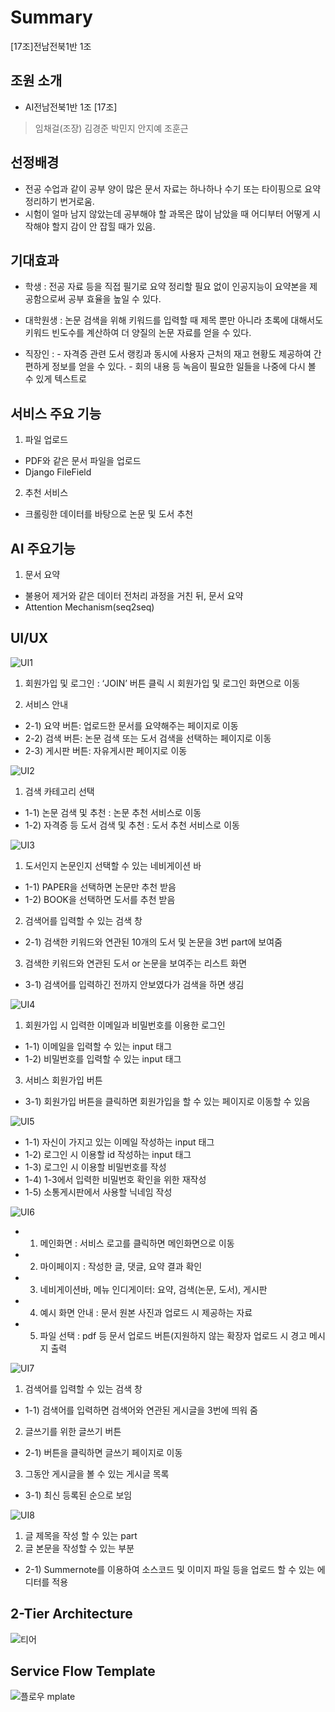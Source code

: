 # Summary
[17조]전남전북1반 1조

## 조원 소개
- AI전남전북1반 1조 [17조]
> 임채걸(조장)
> 김경준
> 박민지
> 안지예
> 조훈근

## 선정배경
- 전공 수업과 같이 공부 양이 많은 문서 자료는 하나하나 수기 또는 타이핑으로 요약 정리하기 번거로움.
- 시험이 얼마 남지 않았는데 공부해야 할 과목은 많이 남았을 때 어디부터 어떻게 시작해야 할지 감이 안   잡힐 때가 있음.

## 기대효과
- 학생 : 전공 자료 등을 직접 필기로 요약 정리할 필요 없이 인공지능이 요약본을 제공함으로써 공부 효율을 높일 수 있다.

- 대학원생 : 논문 검색을 위해 키워드를 입력할 때 제목 뿐만 아니라 초록에 대해서도 키워드 빈도수를 계산하여 더 양질의 논문 자료를 얻을 수 있다.

- 직장인 : - 자격증 관련 도서 랭킹과 동시에 사용자 근처의 재고 현황도 제공하여 간편하게 정보를 얻을 수 있다.
         - 회의 내용 등 녹음이 필요한 일들을 나중에 다시 볼 수 있게 텍스트로 

## 서비스 주요 기능 
1) 파일 업로드
- PDF와 같은 문서 파일을 업로드
- Django FileField

2) 추천 서비스
- 크롤링한 데이터를 바탕으로 논문 및 도서 추천

## AI 주요기능
1) 문서 요약
- 불용어 제거와 같은 데이터 전처리 과정을 거친 뒤, 문서 요약
- Attention Mechanism(seq2seq)

## UI/UX
![UI1](https://user-images.githubusercontent.com/96154553/164160409-45cb8fdb-3fdb-4dfe-b059-6334bb5536ae.PNG)
 1) 회원가입 및 로그인 : ‘JOIN’ 버튼 클릭 시 회원가입 및 로그인 화면으로 이동

 2) 서비스 안내
- 2-1) 요약 버튼: 업로드한 문서를 요약해주는 페이지로 이동
- 2-2) 검색 버튼: 논문 검색 또는 도서 검색을 선택하는 페이지로 이동 
- 2-3) 게시판 버튼: 자유게시판 페이지로 이동

![UI2](https://user-images.githubusercontent.com/96154553/164161927-c9179d17-fc4c-43e5-b3c0-c85d24d10318.PNG)
 1) 검색 카테고리 선택
- 1-1) 논문 검색 및 추천 : 논문 추천 서비스로 이동
- 1-2) 자격증 등 도서 검색 및 추천 : 도서 추천 서비스로 이동

![UI3](https://user-images.githubusercontent.com/96154553/164162758-b73ac539-8b20-4e4d-9683-8d823e6f5737.PNG)
 1) 도서인지 논문인지 선택할 수 있는 네비게이션 바 
- 1-1) PAPER을 선택하면 논문만 추천 받음
- 1-2) BOOK을 선택하면 도서를 추천 받음

2) 검색어를 입력할 수 있는 검색 창
- 2-1) 검색한 키워드와 연관된 10개의 도서 및 논문을 3번 part에 보여줌

3) 검색한 키워드와 연관된 도서 or 논문을 보여주는 리스트 화면
- 3-1) 검색어를 입력하긴 전까지 안보였다가 검색을 하면 생김

![UI4](https://user-images.githubusercontent.com/96154553/164164498-65fb53c6-9795-4e5f-945d-c6f1509eac9c.PNG)
 1) 회원가입 시 입력한 이메일과 비밀번호를 이용한 로그인
- 1-1) 이메일을 입력할 수 있는 input 태그
- 1-2) 비밀번호를 입력할 수 있는 input 태그

 3) 서비스 회원가입 버튼
 - 3-1) 회원가입 버튼을 클릭하면 회원가입을 할 수 있는 페이지로 이동할 수 있음

![UI5](https://user-images.githubusercontent.com/96154553/164164975-e3fa2358-0ea1-4148-b998-37edb0dd1f52.PNG)
- 1-1) 자신이 가지고 있는 이메일 작성하는 input 태그
- 1-2) 로그인 시 이용할 id 작성하는 input 태그
- 1-3) 로그인 시 이용할 비밀번호를 작성
- 1-4) 1-3에서 입력한 비밀번호 확인을 위한 재작성
- 1-5) 소통게시판에서 사용할 닉네임 작성

![UI6](https://user-images.githubusercontent.com/96154553/164165154-90569751-e8e8-4f3b-a9b3-36ea2dfc36dc.PNG)

- 1) 메인화면 : 서비스 로고를 클릭하면 메인화면으로 이동
- 2) 마이페이지 : 작성한 글, 댓글, 요약 결과 확인
- 3) 네비게이션바, 메뉴 인디게이터: 요약, 검색(논문, 도서), 게시판
- 4) 예시 화면 안내 : 문서 원본 사진과 업로드 시 제공하는 자료
- 5) 파일 선택 : pdf 등 문서 업로드 버튼(지원하지 않는 확장자 업로드 시 경고 메시지 출력

![UI7](https://user-images.githubusercontent.com/96154553/164165977-d2226c5b-546d-4d33-8df4-c1377e760345.PNG)
1) 검색어를 입력할 수 있는 검색 창
- 1-1) 검색어를 입력하면 검색어와 연관된 게시글을 3번에 띄워 줌

2) 글쓰기를 위한 글쓰기 버튼
- 2-1) 버튼을 클릭하면 글쓰기 페이지로 이동

3) 그동안 게시글을 볼 수 있는 게시글 목록
- 3-1) 최신 등록된 순으로 보임

![UI8](https://user-images.githubusercontent.com/96154553/164166273-e168d296-eea0-47d2-8207-b49e519daf23.PNG)
 1) 글 제목을 작성 할 수 있는 part
 2) 글 본문을 작성할 수 있는 부분
- 2-1) Summernote를 이용하여 소스코드 및 이미지 파일 등을 업로드 할 수 있는 에디터를 적용

## 2-Tier Architecture
![티어](https://user-images.githubusercontent.com/96154553/164166869-e2a70490-be6d-4865-b635-f0ca8ad69473.PNG)

## Service Flow Template
![플로우](https://user-images.githubusercontent.com/96154553/164166987-382310a3-59dc-480a-804f-8dc5a7559ed4.PNG)
mplate
